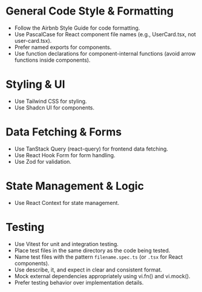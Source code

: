 # General Code Style & Formatting

- Follow the Airbnb Style Guide for code formatting.
- Use PascalCase for React component file names (e.g., UserCard.tsx, not user-card.tsx).
- Prefer named exports for components.
- Use function declarations for component-internal functions (avoid arrow functions inside components).

# Styling & UI

- Use Tailwind CSS for styling.
- Use Shadcn UI for components.

# Data Fetching & Forms

- Use TanStack Query (react-query) for frontend data fetching.
- Use React Hook Form for form handling.
- Use Zod for validation.

# State Management & Logic

- Use React Context for state management.

# Testing

- Use Vitest for unit and integration testing.
- Place test files in the same directory as the code being tested.
- Name test files with the pattern `filename.spec.ts` (or `.tsx` for React components).
- Use describe, it, and expect in clear and consistent format.
- Mock external dependencies appropriately using vi.fn() and vi.mock().
- Prefer testing behavior over implementation details.
